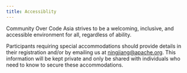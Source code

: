 ```yaml
---
title: Accessiblity
---
```



Community Over Code Asia strives to be a welcoming, inclusive, and accessible environment for all, regardless of ability.

Participants requiring special accommodations should provide details in their registration and/or by emailing us at ningjiang@apache.org. This information will be kept private and only be shared with individuals who need to know to secure these accommodations.
